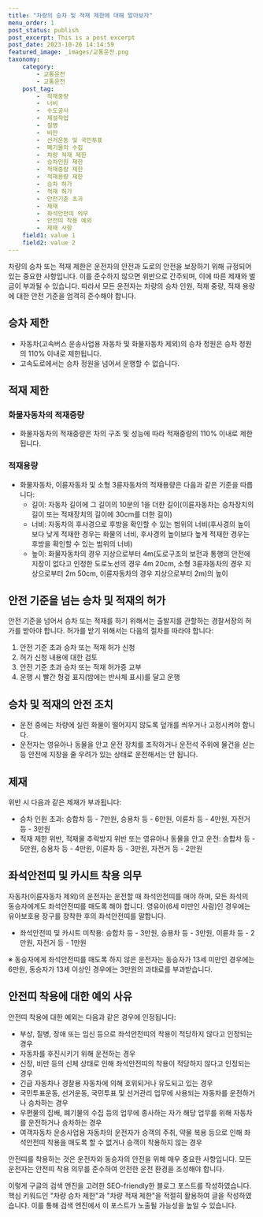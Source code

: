 ```yaml
---
title: "차량의 승차 및 적재 제한에 대해 알아보자"
menu_order: 1
post_status: publish
post_excerpt: This is a post excerpt
post_date: 2023-10-26 14:14:59
featured_image: _images/교통운전.png
taxonomy:
    category:
        - 교통운전
        - 교통운전
    post_tag:
        -  적재중량
        -  너비
        -  수도공사
        -  제설작업
        -  질병
        -  비만
        -  선거운동 및 국민투표
        -  폐기물의 수집
        -  차량 적재 제한
        -  승차인원 제한
        -  적재중량 제한
        -  적재용량 제한
        -  승차 허가
        -  적재 허가
        -  안전기준 초과
        -  제재
        -  좌석안전띠 의무
        -  안전띠 착용 예외
        -  제재 사항
    field1: value 1
    field2: value 2
---
```



차량의 승차 또는 적재 제한은 운전자의 안전과 도로의 안전을 보장하기 위해 규정되어 있는 중요한 사항입니다. 이를 준수하지 않으면 위반으로 간주되며, 이에 따른 제재와 벌금이 부과될 수 있습니다. 따라서 모든 운전자는 차량의 승차 인원, 적재 중량, 적재 용량에 대한 안전 기준을 엄격히 준수해야 합니다.

## 승차 제한

- 자동차(고속버스 운송사업용 자동차 및 화물자동차 제외)의 승차 정원은 승차 정원의 110% 이내로 제한됩니다.
- 고속도로에서는 승차 정원을 넘어서 운행할 수 없습니다.

## 적재 제한

### 화물자동차의 적재중량

- 화물자동차의 적재중량은 차의 구조 및 성능에 따라 적재중량의 110% 이내로 제한됩니다.

### 적재용량

- 화물자동차, 이륜자동차 및 소형 3륜자동차의 적재용량은 다음과 같은 기준을 따릅니다:
  - 길이: 자동차 길이에 그 길이의 10분의 1을 더한 길이(이륜자동차는 승차장치의 길이 또는 적재장치의 길이에 30cm를 더한 길이)
  - 너비: 자동차의 후사경으로 후방을 확인할 수 있는 범위의 너비(후사경의 높이보다 낮게 적재한 경우는 화물의 너비, 후사경의 높이보다 높게 적재한 경우는 후방을 확인할 수 있는 범위의 너비)
  - 높이: 화물자동차의 경우 지상으로부터 4m(도로구조의 보전과 통행의 안전에 지장이 없다고 인정한 도로노선의 경우 4m 20cm, 소형 3륜자동차의 경우 지상으로부터 2m 50cm, 이륜자동차의 경우 지상으로부터 2m)의 높이

## 안전 기준을 넘는 승차 및 적재의 허가

안전 기준을 넘어서 승차 또는 적재를 하기 위해서는 출발지를 관할하는 경찰서장의 허가를 받아야 합니다. 허가를 받기 위해서는 다음의 절차를 따라야 합니다:

1. 안전 기준 초과 승차 또는 적재 허가 신청
2. 허가 신청 내용에 대한 검토
3. 안전 기준 초과 승차 또는 적재 허가증 교부
4. 운행 시 빨간 헝겊 표지(밤에는 반사체 표시)를 달고 운행

## 승차 및 적재의 안전 조치

- 운전 중에는 차량에 실린 화물이 떨어지지 않도록 덮개를 씌우거나 고정시켜야 합니다.
- 운전자는 영유아나 동물을 안고 운전 장치를 조작하거나 운전석 주위에 물건을 싣는 등 안전에 지장을 줄 우려가 있는 상태로 운전해서는 안 됩니다.

## 제재

위반 시 다음과 같은 제재가 부과됩니다:

- 승차 인원 초과: 승합차 등 - 7만원, 승용차 등 - 6만원, 이륜차 등 - 4만원, 자전거 등 - 3만원
- 적재 제한 위반, 적재물 추락방지 위반 또는 영유아나 동물을 안고 운전: 승합차 등 - 5만원, 승용차 등 - 4만원, 이륜차 등 - 3만원, 자전거 등 - 2만원

## 좌석안전띠 및 카시트 착용 의무

자동차(이륜자동차 제외)의 운전자는 운전할 때 좌석안전띠를 매야 하며, 모든 좌석의 동승자에게도 좌석안전띠를 매도록 해야 합니다. 영유아(6세 미만인 사람)인 경우에는 유아보호용 장구를 장착한 후의 좌석안전띠를 말합니다.

- 좌석안전띠 및 카시트 미착용: 승합차 등 - 3만원, 승용차 등 - 3만원, 이륜차 등 - 2만원, 자전거 등 - 1만원

※ 동승자에게 좌석안전띠를 매도록 하지 않은 운전자는 동승자가 13세 미만인 경우에는 6만원, 동승자가 13세 이상인 경우에는 3만원의 과태료를 부과받습니다.

## 안전띠 착용에 대한 예외 사유

안전띠 착용에 대한 예외는 다음과 같은 경우에 인정됩니다:

- 부상, 질병, 장애 또는 임신 등으로 좌석안전띠의 착용이 적당하지 않다고 인정되는 경우
- 자동차를 후진시키기 위해 운전하는 경우
- 신장, 비만 등의 신체 상태로 인해 좌석안전띠의 착용이 적당하지 않다고 인정되는 경우
- 긴급 자동차나 경찰용 자동차에 의해 호위되거나 유도되고 있는 경우
- 국민투표운동, 선거운동, 국민투표 및 선거관리 업무에 사용되는 자동차를 운전하거나 승차하는 경우
- 우편물의 집배, 폐기물의 수집 등의 업무에 종사하는 자가 해당 업무를 위해 자동차를 운전하거나 승차하는 경우
- 여객자동차 운송사업용 자동차의 운전자가 승객의 주취, 약물 복용 등으로 인해 좌석안전띠 착용을 매도록 할 수 없거나 승객이 착용하지 않는 경우

안전띠를 착용하는 것은 운전자와 동승자의 안전을 위해 매우 중요한 사항입니다. 모든 운전자는 안전띠 착용 의무를 준수하여 안전한 운전 환경을 조성해야 합니다.

이렇게 구글의 검색 엔진을 고려한 SEO-friendly한 블로그 포스트를 작성하였습니다. 핵심 키워드인 "차량 승차 제한"과 "차량 적재 제한"을 적절히 활용하여 글을 작성하였습니다. 이를 통해 검색 엔진에서 이 포스트가 노출될 가능성을 높일 수 있습니다.

